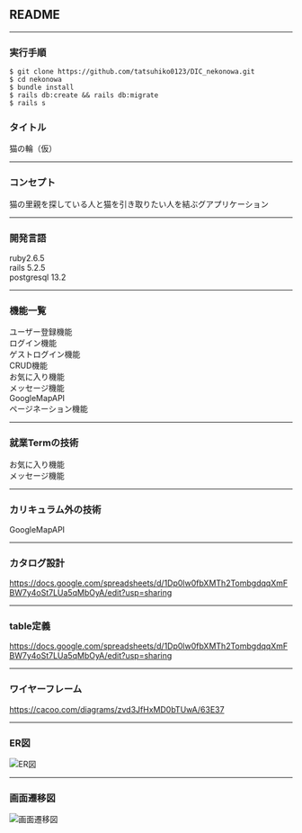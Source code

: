 ## README
___
### 実行手順
```
$ git clone https://github.com/tatsuhiko0123/DIC_nekonowa.git 
$ cd nekonowa
$ bundle install
$ rails db:create && rails db:migrate
$ rails s
```
### タイトル
猫の輪（仮）
___
### コンセプト
猫の里親を探している人と猫を引き取りたい人を結ぶグアプリケーション
___
### 開発言語
ruby2.6.5<br>
rails 5.2.5<br>
postgresql 13.2<br>
___
### 機能一覧
ユーザー登録機能<br>
ログイン機能<br>
ゲストログイン機能<br>
CRUD機能<br>
お気に入り機能<br>
メッセージ機能<br>
GoogleMapAPI<br>
ページネーション機能<br>
___
### 就業Termの技術
お気に入り機能<br>
メッセージ機能<br>
___
### カリキュラム外の技術
GoogleMapAPI<br>
___
### カタログ設計
https://docs.google.com/spreadsheets/d/1Dp0lw0fbXMTh2TombgdqqXmFBW7y4oSt7LUa5qMbOyA/edit?usp=sharing
___
### table定義
https://docs.google.com/spreadsheets/d/1Dp0lw0fbXMTh2TombgdqqXmFBW7y4oSt7LUa5qMbOyA/edit?usp=sharing
___
### ワイヤーフレーム
https://cacoo.com/diagrams/zvd3JfHxMD0bTUwA/63E37
___
### ER図
![ER図](https://user-images.githubusercontent.com/78890263/121282576-b9e12100-c914-11eb-86fc-19f6c8380e34.png)
___
### 画面遷移図
![画面遷移図](https://user-images.githubusercontent.com/78890263/121145762-3e329600-c87a-11eb-98da-7f303334b0c2.png)